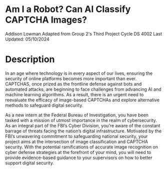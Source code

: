 # Am I a Robot? Can AI Classify CAPTCHA Images? 
Addison Lowman
Adapted from Group 2's Third Project Cycle
DS 4002
Last Updated: 05/10/2024

# Description 
In an age where technology is in every aspect of our lives, ensuring the security of online platforms becomes more important than ever. CAPTCHAS, once prized as the frontline defense against bots and automated attacks, are beginning to face challenges from advancing AI and machine learning algorithms. As a result, there is an urgent need to reevaluate the efficacy of image-based CAPTCHAs and explore alternative methods to safeguard digital security. 

As a new intern at the Federal Bureau of Investigation, you have been tasked with a mission of utmost importance in the realm of cybersecurity. As an integral part of the FBI’s Cyber Division, you’re aware of the constant barrage of threats facing the nation’s digital infrastructure. Motivated by the FBI’s unwavering commitment to safeguarding national security, your project aims at the intersection of image classification and CAPTCHA security. With the potential ramifications of accurate image recognition on cyber defense strategies at the forefront of your mind, you will need to provide evidence-based guidance to your supervisors on how to better support digital security. 

